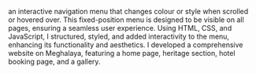 an interactive navigation menu that changes colour or style when scrolled or hovered over. This fixed-position menu is designed to be visible on all pages, ensuring a seamless user experience.
Using HTML, CSS, and JavaScript, I structured, styled, and added interactivity to the menu, enhancing its functionality and aesthetics. I developed a comprehensive website on Meghalaya, featuring a home page, heritage section, hotel booking page, and a gallery.

